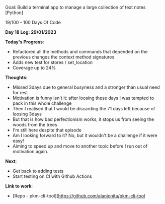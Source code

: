 Goal: Build a terminal app to manage a large collection of text notes [Python]

19/100 - 100 Days Of Code

**Day 18 Log: 29/01/2023**

**Today's Progress**:
- Refactored all the methods and commands that depended on the previous changes the context method signatures
- Adds new test for stores / set_location
- Coverage up to 24%

**Thoughts**: 
- Missed 3days due to general busyness and a stronger than usual need for rest
- Motivation is funny isn't it: after loosing these days I was tempted to pack in this whole challenge
- Then I realised that I would be discarding the 71 days left because of loosing 3days
- But that is how bad perfectionism works, it stops us from seeing the woods from the trees
- I'm still here despite that episode
- Am I looking forward to it? No, but it wouldn't be a challenge if it were easy!
- Aiming to speed up and move to another topic before I run out of motivation again. 

**Next**: 
- Get back to adding tests
- Start testing on CI with Github Actions

**Link to work**: 
- [Repo - pkm-cli-tool](https://github.com/alanionita/pkm-cli-tool